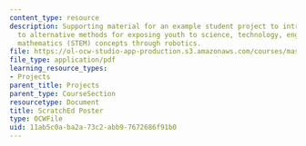 ```yaml
---
content_type: resource
description: Supporting material for an example student project to introduce educators
  to alternative methods for exposing youth to science, technology, engineering, and
  mathematics (STEM) concepts through robotics.
file: https://ol-ocw-studio-app-production.s3.amazonaws.com/courses/mas-714j-technologies-for-creative-learning-fall-2009/11ab5c0aba2a73c2abb97672686f91b0_MITMAS_714JF09_pro_xpostr2.pdf
file_type: application/pdf
learning_resource_types:
- Projects
parent_title: Projects
parent_type: CourseSection
resourcetype: Document
title: ScratchEd Poster
type: OCWFile
uid: 11ab5c0a-ba2a-73c2-abb9-7672686f91b0
---
```

